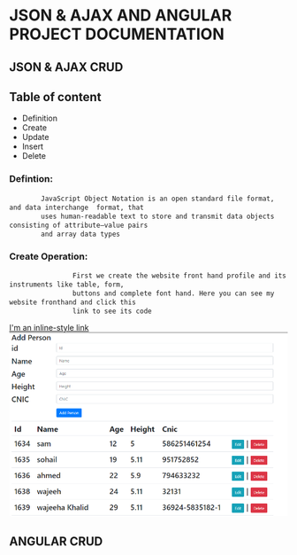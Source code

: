 # JSON & AJAX AND ANGULAR PROJECT DOCUMENTATION
## JSON & AJAX CRUD
## Table of content
-    Definition
-    Create 
-    Update
-    Insert
-    Delete
### Defintion:
            JavaScript Object Notation is an open standard file format, and data interchange  format, that
            uses human-readable text to store and transmit data objects consisting of attribute–value pairs
            and array data types

### Create Operation:
                    First we create the website front hand profile and its instruments like table, form, 
                    buttons and complete font hand. Here you can see my website fronthand and click this 
                    link to see its code 
                   
[I'm an inline-style link](https://www.google.com)
![](fronthand.PNG)










## ANGULAR CRUD



